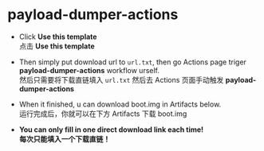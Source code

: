 # payload-dumper-actions

- Click **Use this template**  
点击 **Use this template**  

- Then simply put download url to `url.txt`, then go Actions page triger **payload-dumper-actions** workflow urself.  
然后只需要将下载直链填入 `url.txt` 然后去 Actions 页面手动触发 **payload-dumper-actions**  

- When it finished, u can download boot.img in Artifacts below.  
运行完成后，你就可以在下方 Artifacts 下载 boot.img

- **You can only fill in one direct download link each time!**  
**每次只能填入一个下载直链！**  
